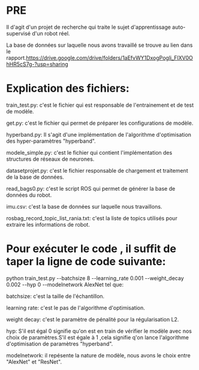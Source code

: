 # PRE

Il d'agit d'un projet de recherche qui traite le sujet d'apprentissage auto-supervisé d'un robot réel.

La base de données sur laquelle nous avons travaillé se trouve au lien dans le rapport.https://drive.google.com/drive/folders/1aEfvWY1DxogPogli_FlXV0OhHR5cS7g-?usp=sharing



# Explication des fichiers:

train_test.py: c'est le fichier qui est responsable de l'entrainement et de test de modèle.

get.py: c'est le fichier qui permet de préparer les configurations de modèle.

hyperband.py: Il s'agit d'une implémentation de l'algorithme d'optimisation des hyper-paramètres "hyperband".

modele_simple.py: c'est le fichier qui contient l'implémentation des structures de réseaux de neurones.

datasetprojet.py: c'est le fichier responsable de chargement et  traitement de la base de données.

read_bags0.py: c'est le script ROS qui permet de générer la base de données du robot.

imu.csv: c'est la base de données sur laquelle nous travaillons.

rosbag_record_topic_list_rania.txt: c'est la liste de topics utilisés pour extraire les informations de robot.



# Pour exécuter le code , il suffit de taper la ligne de code suivante:

python train_test.py --batchsize 8 --learning_rate 0.001 --weight_decay 0.002 --hyp 0 --modelnetwork AlexNet
tel que:

batchsize: c'est la taille de l'échantillon.

learning rate: c'est le pas de l'algorithme d'optimisation.

weight decay: c'est le paramètre de pénalité pour la régularisation L2.

hyp: S'il est égal 0 signifie qu'on est en train de vérifier le modèle avec nos choix de paramètres.S'il est égale à 1 ,cela signifie q'on lance l'algorithme d'optimisation de paramètres "hyperband".

modelnetwork: il repésente la nature de modèle, nous avons le choix entre "AlexNet" et "ResNet".




